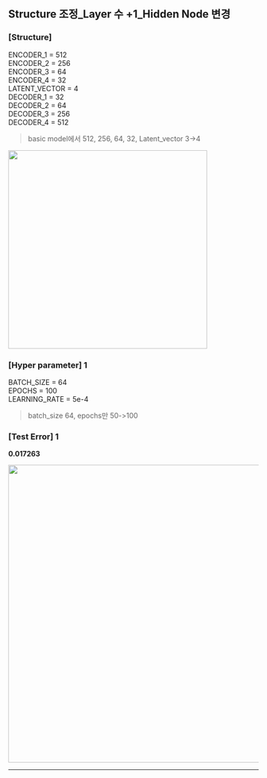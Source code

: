 ## Structure 조정_Layer 수 +1_Hidden Node 변경

### [Structure]
ENCODER_1 = 512 </br>
ENCODER_2 = 256 </br>
ENCODER_3 = 64 </br>
ENCODER_4 = 32 </br>
LATENT_VECTOR = 4 </br>
DECODER_1 = 32 </br>
DECODER_2 = 64 </br>
DECODER_3 = 256 </br>
DECODER_4 = 512 </br>

> basic model에서 512, 256, 64, 32, Latent_vector 3->4 </br>

<img src="https://github.com/park-sangeun/Advanced-ANN/assets/90459890/f8f8beeb-ae77-42fc-83ec-69ab714c4b45" width = "400">

### [Hyper parameter] 1
BATCH_SIZE = 64 </br>
EPOCHS = 100 </br>
LEARNING_RATE = 5e-4 </br>

> batch_size 64, epochs만 50->100 </br>
  
### [Test Error] 1
<b> 0.017263 </b>

<img src = "https://github.com/park-sangeun/Advanced-ANN/assets/90459890/21665314-2084-4d97-b65a-efeba46a01df" width = "600">

---
